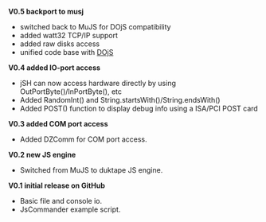 **V0.5 backport to musj**
* switched back to MuJS for DOjS compatibility
* added watt32 TCP/IP support
* added raw disks access
* unified code base with [DOjS](https://github.com/SuperIlu/DOjS)

**V0.4 added IO-port access**
* jSH can now access hardware directly by using OutPortByte()/InPortByte(), etc
* Added RandomInt() and String.startsWith()/String.endsWith()
* Added POST() function to display debug info using a ISA/PCI POST card

**V0.3 added COM port access**
* Added DZComm for COM port access.

**V0.2 new JS engine**
* Switched from MuJS to duktape JS engine.

**V0.1 initial release on GitHub**
* Basic file and console io.
* JsCommander example script.

